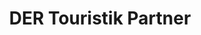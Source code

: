 ---
title: "DER Touristik Partner"
url: /stollberg-erzgebirge/der-touristik-partner/
shop: Reisebüro
---
